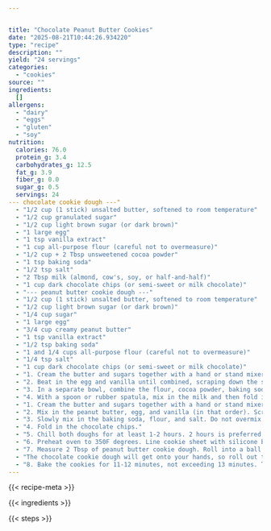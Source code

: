```yaml
---


title: "Chocolate Peanut Butter Cookies"
date: "2025-08-21T10:44:26.934220"
type: "recipe"
description: ""
yield: "24 servings"
categories:
  - "cookies"
source: ""
ingredients:
  []
allergens:
  - "dairy"
  - "eggs"
  - "gluten"
  - "soy"
nutrition:
  calories: 76.0
  protein_g: 3.4
  carbohydrates_g: 12.5
  fat_g: 3.9
  fiber_g: 0.0
  sugar_g: 0.5
  servings: 24
--- chocolate cookie dough ---"
  - "1/2 cup (1 stick) unsalted butter, softened to room temperature"
  - "1/2 cup granulated sugar"
  - "1/2 cup light brown sugar (or dark brown)"
  - "1 large egg"
  - "1 tsp vanilla extract"
  - "1 cup all-purpose flour (careful not to overmeasure)"
  - "1/2 cup + 2 Tbsp unsweetened cocoa powder"
  - "1 tsp baking soda"
  - "1/2 tsp salt"
  - "2 Tbsp milk (almond, cow's, soy, or half-and-half)"
  - "1 cup dark chocolate chips (or semi-sweet or milk chocolate)"
  - "--- peanut butter cookie dough ---"
  - "1/2 cup (1 stick) unsalted butter, softened to room temperature"
  - "1/2 cup light brown sugar (or dark brown)"
  - "1/4 cup sugar"
  - "1 large egg"
  - "3/4 cup creamy peanut butter"
  - "1 tsp vanilla extract"
  - "1/2 tsp baking soda"
  - "1 and 1/4 cups all-purpose flour (careful not to overmeasure)"
  - "1/4 tsp salt"
  - "1 cup dark chocolate chips (or semi-sweet or milk chocolate)"
  - "1. Cream the butter and sugars together with a hand or stand mixer on medium speed until light and fluffy. Scrape down the sides and bottom as needed."
  - "2. Beat in the egg and vanilla until combined, scraping down the sides as needed."
  - "3. In a separate bowl, combine the flour, cocoa powder, baking soda, and salt. Slowly mix it into the wet ingredients. The dough will be very thick."
  - "4. With a spoon or rubber spatula, mix in the milk and then fold in the chocolate chips."
  - "1. Cream the butter and sugars together with a hand or stand mixer on medium speed until light and fluffy. Scrape down the sides and bottom as needed."
  - "2. Mix in the peanut butter, egg, and vanilla (in that order). Scrape down the sides as needed."
  - "3. Slowly mix in the baking soda, flour, and salt. Do not overmix."
  - "4. Fold in the chocolate chips."
  - "5. Chill both doughs for at least 1-2 hours. 2 hours is preferred."
  - "6. Preheat oven to 350F degrees. Line cookie sheet with silicone baking mat or parchment paper."
  - "7. Measure 2 Tbsp of peanut butter cookie dough. Roll into a ball. Take 2 Tbsp of chocolate cookie dough. Roll into a ball. Smoosh the two balls together and roll them into 1 large ball. Repeat for each cookie."
  - "The chocolate cookie dough will get onto your hands, so roll out the peanut butter cookies first, and keep in refrigerator until you have then made all of the chocolate balls. It is important the chocolate cookie dough is chilled or else it will be even messier."
  - "8. Bake the cookies for 11-12 minutes, not exceeding 13 minutes. The cookies will look very soft, puffy, and almost undone. Allow the cookies to cool on the cookie sheet and they will continue to \"bake\" and set up. Sometimes I press a few more chocolate chips into the top of the cookies when they are still warm, for looks. As the cookies cool, they will firm up. Cookies remain fresh (and soft) for up to 10 days in an airtight container."
---
```


{{< recipe-meta >}}

{{< ingredients >}}

{{< steps >}}
